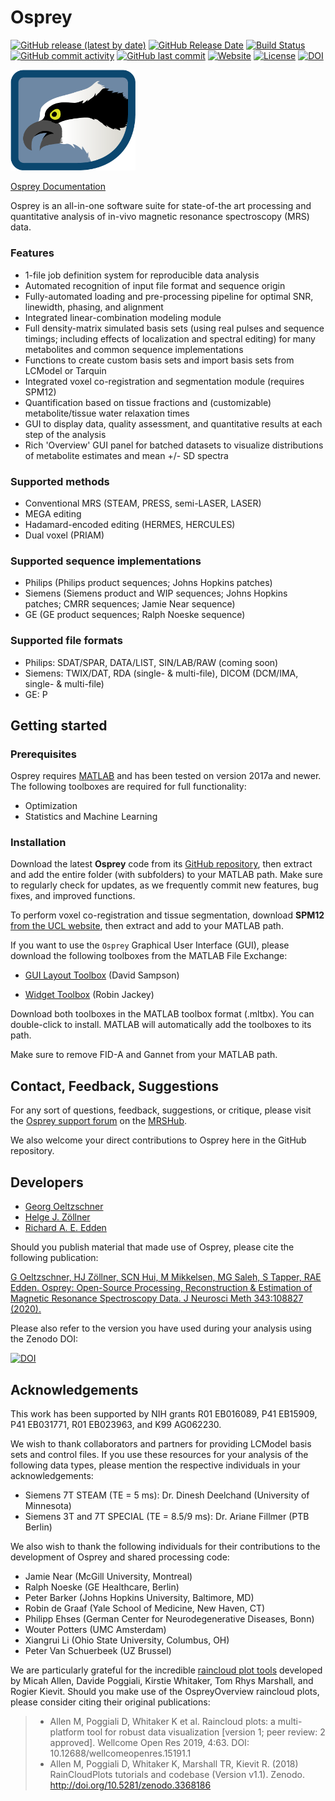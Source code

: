 # Osprey
[![GitHub release (latest by date)](https://img.shields.io/github/v/release/schorschinho/osprey)](https://github.com/schorschinho/osprey/releases)
[![GitHub Release Date](https://img.shields.io/github/release-date/schorschinho/osprey)](https://github.com/schorschinho/osprey/releases)
[![Build Status](https://dev.azure.com/OspreyCI/Osprey/_apis/build/status/develop-pull?branchName=develop)](https://dev.azure.com/OspreyCI/Osprey/_build/latest?definitionId=1&branchName=develop)
[![GitHub commit activity](https://img.shields.io/github/commit-activity/m/schorschinho/osprey?foo=bar)](https://github.com/schorschinho/osprey/commits/develop)
[![GitHub last commit](https://img.shields.io/github/last-commit/schorschinho/osprey)](https://github.com/schorschinho/osprey/commits/develop)
[![Website](https://img.shields.io/website?down_color=lightgrey&down_message=offline&up_color=green&up_message=online&url=https%3A%2F%2Fschorschinho.github.io%2Fosprey)](https://schorschinho.github.io/osprey)
[![License](https://img.shields.io/github/license/schorschinho/osprey)](https://github.com/schorschinho/osprey/blob/develop/LICENSE.md)
[![DOI](https://zenodo.org/badge/197683508.svg)](https://doi.org/10.5281/zenodo.14226197)

<img src="graphics/osprey.png" alt="Osprey" width="200"/>

[Osprey Documentation](https://schorschinho.github.io/osprey)

Osprey is an all-in-one software suite for state-of-the art processing and
quantitative analysis of in-vivo magnetic resonance spectroscopy (MRS) data.

### Features
- 1-file job definition system for reproducible data analysis
- Automated recognition of input file format and sequence origin
- Fully-automated loading and pre-processing pipeline for optimal SNR, linewidth, phasing, and alignment
- Integrated linear-combination modeling module
- Full density-matrix simulated basis sets (using real pulses and sequence timings; including effects of localization and spectral editing) for many metabolites and common sequence implementations
- Functions to create custom basis sets and import basis sets from LCModel or Tarquin
- Integrated voxel co-registration and segmentation module (requires SPM12)
- Quantification based on tissue fractions and (customizable) metabolite/tissue water relaxation times
- GUI to display data, quality assessment, and quantitative results at each step of the analysis
- Rich 'Overview' GUI panel for batched datasets to visualize distributions of metabolite estimates and mean +/- SD spectra

### Supported methods
- Conventional MRS (STEAM, PRESS, semi-LASER, LASER)
- MEGA editing
- Hadamard-encoded editing (HERMES, HERCULES)
- Dual voxel (PRIAM)

### Supported sequence implementations
- Philips (Philips product sequences; Johns Hopkins patches)
- Siemens (Siemens product and WIP sequences; Johns Hopkins patches; CMRR sequences; Jamie Near sequence)
- GE (GE product sequences; Ralph Noeske sequence)

### Supported file formats
- Philips: SDAT/SPAR, DATA/LIST, SIN/LAB/RAW (coming soon)
- Siemens: TWIX/DAT, RDA (single- & multi-file), DICOM (DCM/IMA, single- & multi-file)
- GE: P

## Getting started

### Prerequisites

Osprey requires [MATLAB](https://www.mathworks.com/products/matlab.html) and
has been tested on version 2017a and newer. The following toolboxes are
required for full functionality:

- Optimization
- Statistics and Machine Learning

### Installation

Download the latest **Osprey** code from its [GitHub
repository](https://github.com/schorschinho/osprey), then extract and add the
entire folder (with subfolders) to your MATLAB path. Make sure to regularly
check for updates, as we frequently commit new features, bug fixes, and improved
functions.

To perform voxel co-registration and tissue segmentation, download **SPM12**
[from the UCL website](http://www.fil.ion.ucl.ac.uk/spm/software/spm12/), then
extract and add to your MATLAB path.

If you want to use the `Osprey` Graphical User Interface (GUI),
please download the following toolboxes from the MATLAB File Exchange:

- [GUI Layout Toolbox](https://www.mathworks.com/matlabcentral/fileexchange/47982-gui-layout-toolbox)
      (David Sampson)

- [Widget Toolbox](https://www.mathworks.com/matlabcentral/fileexchange/66235-widgets-toolbox)
      (Robin Jackey)

Download both toolboxes in the MATLAB toolbox format (.mltbx). You can
double-click to install. MATLAB will automatically add the toolboxes to its
path.

Make sure to remove FID-A and Gannet from your MATLAB path.

## Contact, Feedback, Suggestions

For any sort of questions, feedback, suggestions, or critique, please visit the [Osprey support forum](https://forum.mrshub.org/c/mrs-software/osprey/10) on the [MRSHub](https://www.mrshub.org).

We also welcome your direct contributions to Osprey here in the GitHub repository.

## Developers

- [Georg Oeltzschner](mailto:goeltzs1@jhu.edu)
- [Helge J. Zöllner](mailto:hzoelln2@jhu.edu)
- [Richard A. E. Edden](mailto:raee2@jhu.edu)

Should you publish material that made use of Osprey, please cite the following publication:

[G Oeltzschner, HJ Zöllner, SCN Hui, M Mikkelsen, MG Saleh, S Tapper, RAE Edden. Osprey: Open-Source Processing, Reconstruction  & Estimation of Magnetic Resonance Spectroscopy Data. J Neurosci Meth 343:108827 (2020).](https://doi.org/10.1016/j.jneumeth.2020.108827)

Please also refer to the version you have used during your analysis using the Zenodo DOI:

[![DOI](https://zenodo.org/badge/197683508.svg)](https://doi.org/10.5281/zenodo.14226161)

## Acknowledgements

This work has been supported by NIH grants R01 EB016089, P41 EB15909, P41 EB031771, R01 EB023963, and K99 AG062230.

We wish to thank collaborators and partners for providing LCModel basis sets and control files. If you use these resources for your analysis of the following data types, please mention the respective individuals in your acknowledgements:
- Siemens 7T STEAM (TE = 5 ms): Dr. Dinesh Deelchand (University of Minnesota)
- Siemens 3T and 7T SPECIAL (TE = 8.5/9 ms): Dr. Ariane Fillmer (PTB Berlin)

We also wish to thank the following individuals for their contributions to the
development of Osprey and shared processing code:

- Jamie Near (McGill University, Montreal)
- Ralph Noeske (GE Healthcare, Berlin)
- Peter Barker (Johns Hopkins University, Baltimore, MD)
- Robin de Graaf (Yale School of Medicine, New Haven, CT)
- Philipp Ehses (German Center for Neurodegenerative Diseases, Bonn)
- Wouter Potters (UMC Amsterdam)
- Xiangrui Li (Ohio State University, Columbus, OH)
- Peter Van Schuerbeek (UZ Brussel)

We are particularly grateful for the incredible [raincloud plot tools](https://github.com/RainCloudPlots/RainCloudPlots) developed by Micah Allen, Davide Poggiali, Kirstie Whitaker, Tom Rhys Marshall, and Rogier Kievit. Should you make use of the OspreyOverview raincloud plots, please consider citing their original publications:

>    * Allen M, Poggiali D, Whitaker K et al. Raincloud plots: a multi-platform tool for robust data
> visualization [version 1; peer review: 2 approved].
> Wellcome Open Res 2019, 4:63. DOI: 10.12688/wellcomeopenres.15191.1
>    * Allen M, Poggiali D, Whitaker K, Marshall TR, Kievit R. (2018) RainCloudPlots tutorials and codebase (Version v1.1). Zenodo. http://doi.org/10.5281/zenodo.3368186
